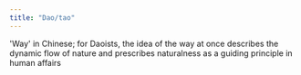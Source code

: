 ```yaml
---
title: "Dao/tao"
---
```

'Way' in Chinese; for Daoists, the idea of the way at once describes the dynamic flow of nature and prescribes naturalness as a guiding principle in human affairs

